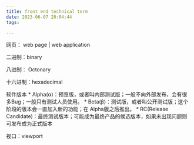 ```yaml
---
title: front end technical term
date: 2023-06-07 20:04:44
tags:

---
```


网页： web page  |	web application 

二进制：binary

八进制： Octonary

十六进制：hexadecimal

软件版本
	* Alpha(α)：预览版，或者叫内部测试版；一般不向外部发布，会有很多Bug；一般只有测试人员使用。
	* Beta(β)：测试版，或者叫公开测试版；这个阶段的版本会一直加入新的功能；在 Alpha版之后推出。
	* RC(Release Candidate)：最终测试版本；可能成为最终产品的候选版本，如果未出现问题则可发布成为正式版本

视口：viewport